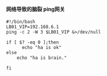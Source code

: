 #### 网络导致的脑裂 ping网关
```SHELL
#!/bin/bash
LB01_VIP=192.168.6.1
ping -c 2 -W 3 $LB01_VIP &>/dev/null

if [ $? -eq 0 ];then
	  echo "ha is ok"
else
    echo "ha is brain."

fi
```
